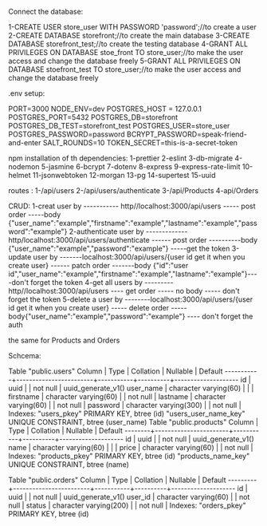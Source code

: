 Connect the database:

1-CREATE USER store_user WITH PASSWORD 'password';//to create a user
2-CREATE DATABASE storefront;//to create the main database
3-CREATE DATABASE storefront_test;//to create the testing database
4-GRANT ALL PRIVILEGES ON DATABASE stoe_front TO store_user;//to make the user access and change the database freely
5-GRANT ALL PRIVILEGES ON DATABASE stoefront_test TO store_user;//to make the user access and change the database freely




.env setup:

PORT=3000
NODE_ENV=dev
POSTGRES_HOST = 127.0.0.1
POSTGRES_PORT=5432
POSTGRES_DB=storefront
POSTGRES_DB_TEST=storefront_test
POSTGRES_USER=store_user
POSTGRES_PASSWORD=password
BCRYPT_PASSWORD=speak-friend-and-enter
SALT_ROUNDS=10
TOKEN_SECRET=this-is-a-secret-token


npm installation of th dependencies:
1-prettier
2-eslint
3-db-migrate
4-nodemon
5-jasmine
6-bcrypt
7-dotenv
8-express
9-express-rate-limit
10-helmet
11-jsonwebtoken
12-morgan
13-pg
14-supertest
15-uuid

routes :
1-/api/users
2-/api/users/authenticate
3-/api/Products
4-api/Orders

CRUD:
1-creat user by ----------- http//localhost:3000/api/users ----- post order -----body {"user_name":"example","firstname":"example","lastname":"example","password":"example"}
2-authenticate user by -------------http/localhost:3000/api/users/authenticate ------ post order ----------body {"user_name":"example","password":"example"} -----get the token
3-update user by -------localhost:3000/api/users/{user id get it when you create user} ------ patch order -------body {"id":"user id","user_name":"example","firstname":"example","lastname":"example"}----don't forget the token
4-get all users by ---------http//localhost:3000/api/users ---- get order ----- no body ----- don't forget the token
5-delete a user by --------localhost:3000/api/users/{user id get it when you create user} ----- delete order -----body{"user_name":"example","password":"example"} ---- don't forget the auth


the same for Products and Orders


Schcema:


 Table "public.users"
  Column   |          Type          | Collation | Nullable |      Default
-----------+------------------------+-----------+----------+--------------------
 id        | uuid                   |           | not null | uuid_generate_v1()
 user_name | character varying(60)  |           |          |
 firstname | character varying(60)  |           | not null |
 lastname  | character varying(60)  |           | not null |
 password  | character varying(300) |           | not null |
Indexes:
    "users_pkey" PRIMARY KEY, btree (id)
    "users_user_name_key" UNIQUE CONSTRAINT, btree (user_name)
Table "public.products"
 Column |         Type          | Collation | Nullable |      Default
--------+-----------------------+-----------+----------+--------------------
 id     | uuid                  |           | not null | uuid_generate_v1()
 name   | character varying(60) |           |          |
 price  | character varying(60) |           | not null |
Indexes:
"products_pkey" PRIMARY KEY, btree (id)
"products_name_key" UNIQUE CONSTRAINT, btree (name)



Table "public.orders"
 Column  |          Type          | Collation | Nullable |      Default
---------+------------------------+-----------+----------+--------------------
 id      | uuid                   |           | not null | uuid_generate_v1()
 user_id | character varying(60)  |           | not null |
 status  | character varying(200) |           | not null |
Indexes:
"orders_pkey" PRIMARY KEY, btree (id)

